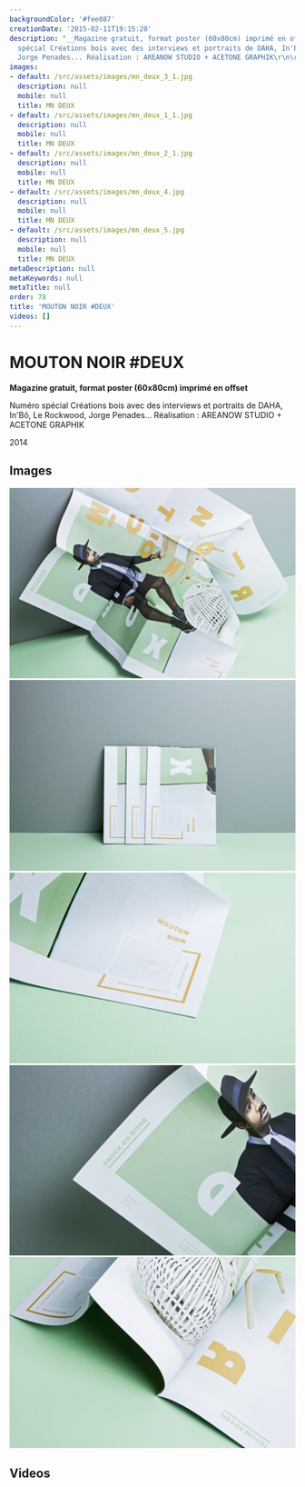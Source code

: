 ```yaml
---
backgroundColor: '#fee087'
creationDate: '2015-02-11T19:15:20'
description: "__Magazine gratuit, format poster (60x80cm) imprimé en offset__\r\n\r\nNuméro
  spécial Créations bois avec des interviews et portraits de DAHA, In'Bô, Le Rockwood,
  Jorge Penades... Réalisation : AREANOW STUDIO + ACETONE GRAPHIK\r\n\r\n2014"
images:
- default: /src/assets/images/mn_deux_3_1.jpg
  description: null
  mobile: null
  title: MN DEUX
- default: /src/assets/images/mn_deux_1_1.jpg
  description: null
  mobile: null
  title: MN DEUX
- default: /src/assets/images/mn_deux_2_1.jpg
  description: null
  mobile: null
  title: MN DEUX
- default: /src/assets/images/mn_deux_4.jpg
  description: null
  mobile: null
  title: MN DEUX
- default: /src/assets/images/mn_deux_5.jpg
  description: null
  mobile: null
  title: MN DEUX
metaDescription: null
metaKeywords: null
metaTitle: null
order: 78
title: 'MOUTON NOIR #DEUX'
videos: []
---
```


# MOUTON NOIR #DEUX

__Magazine gratuit, format poster (60x80cm) imprimé en offset__

Numéro spécial Créations bois avec des interviews et portraits de DAHA, In'Bô, Le Rockwood, Jorge Penades... Réalisation : AREANOW STUDIO + ACETONE GRAPHIK

2014

## Images

![MN DEUX](/src/assets/images/mn_deux_3_1.jpg)
![MN DEUX](/src/assets/images/mn_deux_1_1.jpg)
![MN DEUX](/src/assets/images/mn_deux_2_1.jpg)
![MN DEUX](/src/assets/images/mn_deux_4.jpg)
![MN DEUX](/src/assets/images/mn_deux_5.jpg)

## Videos
